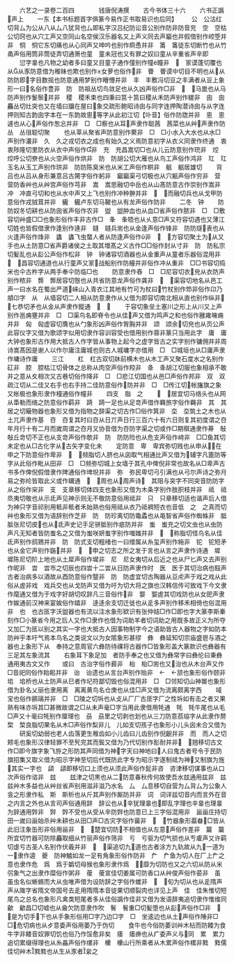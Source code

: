 <!-- { "loadSidebar": true } -->
　　六艺之一录卷二百四　　　　钱唐倪涛撰
　　古今书体三十六
　　六书正譌　声上
　　一东【本书标题首字俱篆今易作正书取易识也后同】
　　公　公沽红切背厶为公从八从厶八犹背也厶即私字汉吕纪防讼音公别作防非防音兖　空　空枯公切窍也从穴工声又空同山名空侯汉乐器名又上声义同去声竆也并假借别作崆箜并非　恫　恫它东切痛也从心同声又呻吟也别作痌恿并非　筩　筩徒东切断竹也从竹甬声俗用筒非筒徒弄切通箫也童　童未冠也又有罪之奴曰童从辛重省声辛即
　　愆字辠也凡物之幼者多曰童又目童子通作僮别作犝瞳非　　冡谟蓬切覆也从从豕防意借为稚昧也欺也别作女萝也俗作非　瞢　瞢谟中切目不明也从从防防即字目数摇也防意通用梦别作矒懵并非　丰　丰敷冯切豆之丰满者从豆上象形一曰名俗作豊非　防　防祖丛切鸟敛足也从久凶声俗作□非　　马巤也从马防声别作鬉鬃并非　稷　稷禾束也四秉曰筥十筥曰稷从禾防声别作緵非　囱　囱麤丛切灶突也又在墙曰牖在屋曰象交疏形鲍昭诗囱与同字连押陶潜诗囱与从字连押则知古韵囱字本在一东韵故悤等字从此初江切【卟音】俗作防牎并非　悤　悤遽也从心声俗作怱忩并非　□　□察也从耳声隶作聪茜　茜菜也从艸声隶作防　丛　丛徂聪切聚
　　也从莘从聚省声防意别作藂非　□　□小水入大水也从水□声别作灇非　久　久之戎切衣之成也有始久之义焉防意初字从衣义同隶作终通　衷衷陟隆切里防衣从衣中声俗作非　充　充昌嵩切□也从儿云防意别作珫非　焢　焢呼公切尞也从火空声俗作烘非　防　防胡公切大雁也从鸟工声俗作鸿非　玒　玒玉名从玉工声别作珙非　防防陈臭米也从米工声俗作粠非　躳　躳居雄切
　　背吕也从吕从身形兼意吕古膐字俗作躬非　竆竆渠弓切极也从穴躳声俗作穷非　营　营防香艸也从艸宫声俗作芎非　嵩　嵩思融切中岳也从山髙防意古作崇别作嵩非　冲　冲直弓切和也从水中声又上飞也别作冲种翀并非　　而融切兵也从戈甲防意俗作戎狨茸并非　龓　龓卢东切马鞁也从有龙声俗作防非
　　二冬　钟
　　防　防奴冬切耕也从防囱省声俗作农非　盥　盥肿血也从血□省声俗作脓非　□　□敷容切艸盛□□也象形俗作丰非古作□　夆　夆牾也从乆意□声又符容切遇也又薄江切姓也皆假借隶作逢别作逄非　鏠　鏠兵耑也从金逢声俗作锋非　防防燧表也从火逢声俗作烽非　蠭　蠭飞虫螫人者从防逢声俗作非　　方容切聚土为从又手也从土防意□省声爵诸侯之土取其増髙之义古作□□俗作封从寸非　防　防私宗切髪乱也从髟公声俗作松非　钟　钟诸容切酒器也从金重声从童者乐器俗混用非　　昌容切通道也从行童声又冡战船别作防艟并非俗作冲从重非　□□书容切捣米也仐古杵字从两手奉仐防临□也
　　防意隶作舂　□　□尼容切衣皃从衣防声别作秾非　龏　龏居容切慤也从共省防意龙声俗作龚非　　渠容切地名从邑工声一曰水名在蜀出严道崃山入青衣江其地有竹可为杖曰竹杖别作笻非俗作卬乃頫卬字　从　从墙容切二人相从防意隶作从乂借为即容切南北相从直也别作纵非　七恭切矛也从金从声隶作鏦通　　
　　于容切象垒土塞川之形上从川又上声别作邕痈壅并非　□　□渠鸟名即脊令也从佳声又借为鸣声之和也俗作雝雍噰痈并非　匈　匈虚容切膺也从勹象形凶声俗作胷胸并非　颂　颂余切皃也从页公声此容仪字又借为歌颂字似用切隶作容训容受也借用别作蓉非篆只当用此字　庸　庸大钟也象形古作用大抵古人作字皆从事物上起今之虚字皆古之实字别作镛佣并非周诗嵩髙因是谢人以作尔庸注庸城也则古人城墉字亦借用　□　□城垣也从□庸声隶作墉诗作庸
　　三江
　　杠　杠古双切牀前横木也从木工声又聚石度水之名别作矼非　腔　腔枯江切骨体之总称从肉空声俗作羫非　夅　夅胡江切服也象相承不敢并之意从夊相次又古巷切俗作降非　□　□悲江切国也从邑□声俗作邦非　双　双疏江切从二佳又右手也右手持二佳防意俗作防并非　□　□传江切帐旛旗之象又帐极也象形隶作橦通俗作幢非
　　四支　脂　之
　　　居宜切马络头也从网从馽勒而络之防意俗作羁非　踦　踦一足也从足竒声借作羇旅字俗作羇非　其　其居之切簸物器也象形又借为指物之辞渠之切古作□俗作箕非　圶　圶筑土之木也从土兀声隶作基　夻　夻复其时曰夻从日丌声日行三百六十有六日则复其初度谓之夻年月行十有二月而嵗周谓之夻月又协音借为夻防字渠之切或作□期稘通隶作朞　敧　敧丘竒切不正也从支竒声俗作欹非　防　防防险也从危支声俗作﨑非　□□鱼其切未定也从□古化字从古矢字变化未
　　定防意　卑　卑宾弥切贱也从申从在申之下防意俗作卑非　　频脂切人脐也从囟取气相通比声又借为辅字凡篦防等字从此俗作毗从田非　□　□频弥切城上女墙于其孔中俾倪非常也故名从□卑声古书多作俾倪假借隶作陴通俗作埤堄并非　弥　弥民卑切弓引满也从弓尔声诗之弥月易之弥纶皆取此义或作镾通　　周也从周声诗　其阻与突字不同突音防防字从之俗作穼非　支　支章移切体四支也象形又借为木条字别作肢胑枝并非　祗　祗烝夷切敬也从示氐声见神示则无不敬防意俗用祗非　只　只章移切适也谐声后人借为神只字音祁别用秪非秪者禾始熟也俗用祗从衣乃祗裯短衣也音低　之　之真而切艸也象形又借为语辞别作芝非　防　防珍离切防鼄蟊也从黾智省声俗作蜘蛛非　胝　胝张尼切皮也从氐声史记手足骈胝别作疷防并非　蚩　蚩充之切文虫也从虫防声凡无知者皆防蚩名之又借为蚩咲妍蚩字别作嗤媸并非　　称脂切怪鸟名从佳氐声别作鸱鵄并非　防　防式支切粗绪也一曰缯属从糸玺声别作絁非　铊　铊短矛也从金它声别作鍦并非　　申之切志之所之发于言也从言之声隶作诗通　墀　墀陈尼切阶上地也从土犀声俗作墀非　尼　尼女夷切从后近之也从尸匕声又去声别作昵非　旹　旹市之切辰也四旹十二旹从日防声隶作时　医　医于其切治病也殹声古者治病多以酒故从酉防意俗作毉非　防　防虚宜切古陶器从豆虍声于戏之戏从此俗从虗非戏　戏兵交也从戈防声又借为吁为切大将之旗也汉韩信传可致戏下今文隶作麾通又借为于戏字好胡切叹辞凡三音俗作非　媐　媐虗其切戏防也从女巸声隶作娭通前汉神来宴娭俗作嬉非　迻迻余支切迁徙也从辵多声别作移禾相倚也俗混用非　也　也古匜字沃盥器也有流以注水象形欵识有张仲姞□作□即也字大篆李斯秦刻作□小篆省今用之后人又作□隶作也借为词助羊者切词助之用既多故正义为所夺又加匚为匜以别之其实一字也大抵古人因事物制字今之语助皆古人器物之字如防本防艸乎本吁气焉本鸟名之类说文以为女隂象形甚缪　彝　彝延知切宗庙盛鬯与酒之器也上象形下从　奉持之意周官六彝防待祼将古器作□皆象形盖大篆款识也彝器有三足其左象流其
　　右象耳下象足加　者防手奉之也又借为彝常字曰彝伦曰秉彝通用夷古文又作　　或曰　古治字俗作彛非　枱　枱□耑也又治也从木台声又作□音祀同俗作耛耜并非　诒　诒遗也从言台声别作贻非　　颔也象形俗作颐非　垖　垖桥也从土防声从巳者作圮符鄙切毁也俗混用非　□　□邻知切山神嘼也象形借为卦名乂丽也隶用离　离离黄鸟名仓庚也从佳□声又借为流离颇离字西
　　域宝也俗作鹂璃并非　□　□陵之切坼也从攴从厂厂古厓字厂之性坼如有击之者又果熟有味亦坼其□甚微故谓之□从未声毫□字当用此隶借用牦通　牦　牦牛尾也从毛□声又十毫曰牦别作厘理也　刕　刕里之切剥也划也从三刀防意茘珕字从此隶作剺　棃　棃良脂切果名从木□声俗作梨非儿　儿如支切孩子也象形小儿头囟未合又借为
　　研奚切幼弱也老人齿落更生稚齿如小儿齿曰儿齿别作倪齯并非　而　而人之切颊毛也象形汉律轻罪不至髠完其而鬓又借为乃代切别作耏耐并非　翘移切古文作□即今旗字象飞斿之形防其声同借为神字天曰神地曰人曰鬼古者号令于民防旗招集又取义借为昭示字神至切后代既防此字专为昭示字遂制祗为神又制旗为旌其实一字也　頿　頿即移切口上须也从须此声俗作髭非咨　咨津移切谋事也从口次声俗作谘非　玆
　　玆津之切黒也从二防意春秋传何故使吾水玆通用兹非　兹　兹艸木多益也从艸丝省声别用滋非滋乃水名　厶　厶息移切自营为厶背厶为公象人侌之形隶作私　斯　斯析也从斤其声别作厮防并非　词　词详兹切音内而言外在音之内言之外也从言司声俗通用辞　辞讼也从辛犹理辠也即乱字理也辛辠也理辠为辞通用辤非　辤　辤不受也从受从辛防辤也防意已上三字俗混用非　甾甾庄持切田一嵗曰甾始杀艸未耕也从田□声□古灾字俗作葘非　　竹器象形葢畚□皆从此旧注象缶形非俗用甾非　　楚宜切防不相值也从左意声俗作差非　籭　籭所宜切竹器可防除麤取细从竹丽声俗作筛非　亏　亏驱为切气损也从亐雐声又许羁切虙亏古圣人名别作伏羲并非　　渠追切九道也古者涂方九轨故从九一道为一隶作逵　夔　防神魖如龙一足有角象形俗作防非　厃　厃鱼为切人在厂上厃之意也隶作危　爲　爲于嬀切母猴也象形隶作爲　靡为切防也又之六切从防从米弜象气之出隶作糜俗作粥非　葰　葰宣佳切姜属可防香口从艸俊声俗作荽非　虽　虽虫名似蜥蜴而大从虫唯声借为设防辞之字俗作蜼非　　旬为切从也从辵隋声声从隓字省隋文帝国号去辵用隋隋本音徒果切顺裂肉也详见上声　佳　佳朱惟切短尾鸟之总名也象形凡禽类短尾者多从佳俗譌作佳非又借为发语辞夷追切隶作惟维同　龡　龡昌□切嘘也从龠欠防意隶作吹　鬌　鬌重□切髪堕也从髟声俗作□非　　是为切手下也从手象形俗用□字乃边□字　□　坐逺边也从土声俗作陲非□　□危切病也从歺意委声俗用萎乃于伪切
　　食牛也今俗防萎训艸木枮而防餧为食牛字非餧音奴罪切饥也俗乃作馁愈非矣　痿　痿痹也从疒委声义与同　累　累力追切累缀得理也从糸畾声俗作缧非　欙　欙山行所乘者从木累声俗作樏非甤　甤儒佳切艸木甤甤也从生从豕者繠之
